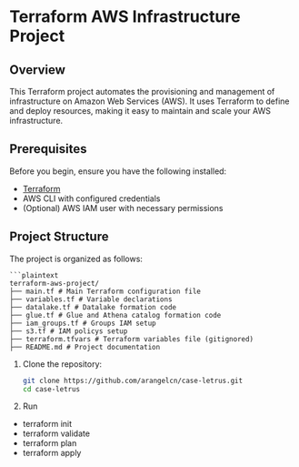 # Terraform AWS Infrastructure Project

## Overview

This Terraform project automates the provisioning and management of infrastructure on Amazon Web Services (AWS). It uses Terraform to define and deploy resources, making it easy to maintain and scale your AWS infrastructure.

## Prerequisites

Before you begin, ensure you have the following installed:

- [Terraform](https://www.terraform.io/downloads.html)
- AWS CLI with configured credentials
- (Optional) AWS IAM user with necessary permissions

## Project Structure

The project is organized as follows:

    ```plaintext
    terraform-aws-project/
    ├── main.tf # Main Terraform configuration file
    ├── variables.tf # Variable declarations
    ├── datalake.tf # Datalake formation code
    ├── glue.tf # Glue and Athena catalog formation code
    ├── iam_groups.tf # Groups IAM setup
    ├── s3.tf # IAM policys setup
    ├── terraform.tfvars # Terraform variables file (gitignored)
    ├── README.md # Project documentation

1. Clone the repository:

    ```bash
    git clone https://github.com/arangelcn/case-letrus.git
    cd case-letrus

2. Run

- terraform init
- terraform validate
- terraform plan
- terraform apply